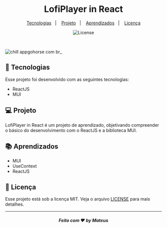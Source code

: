 <h1 align="center">
  LofiPlayer in React
</h1>

<p align="center">
  <a href="#-tecnologias">Tecnologias</a>&nbsp;&nbsp;&nbsp;|&nbsp;&nbsp;&nbsp;
  <a href="#-projeto">Projeto</a>&nbsp;&nbsp;&nbsp;|&nbsp;&nbsp;&nbsp;
  <a href="#-aprendizados">Aprendizados</a>&nbsp;&nbsp;&nbsp;|&nbsp;&nbsp;&nbsp;
  <a href="#memo-licença">Licença</a>
</p>

<p align="center">
  <img alt="License" src="https://img.shields.io/static/v1?label=license&message=MIT&color=49AA26&labelColor=000000">
</p>
<br>

![chill appgohorse com br_](https://user-images.githubusercontent.com/62969620/181406578-6dee917a-0f9c-40a0-9ffa-5a53a1c024b9.png)

## 🚀 Tecnologias

Esse projeto foi desenvolvido com as seguintes tecnologias:

- ReactJS
- MUI

## 💻 Projeto

 LofiPlayer in React é um projeto de aprendizado, objetivando compreender o básico do desenvolvimento com o ReactJS e a biblioteca MUI.

## 📚 Aprendizados

- MUI
- UseContext
- ReactJS

## :memo: Licença

Esse projeto está sob a licença MIT. Veja o arquivo [LICENSE](/LICENSE) para mais detalhes.

---

<h5 align="center">
 Feito com ♥ by Mateus
</h5>

